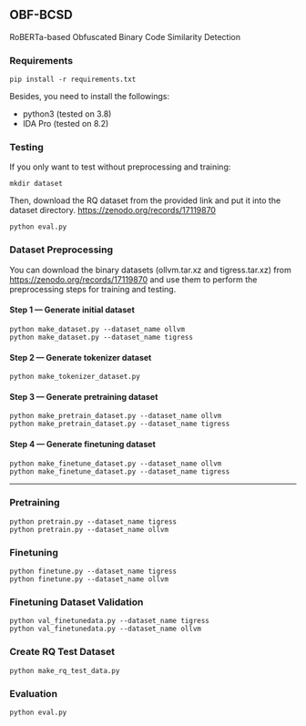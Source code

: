 ## OBF-BCSD

RoBERTa-based Obfuscated Binary Code Similarity Detection

### Requirements
```
pip install -r requirements.txt
```

Besides, you need to install the followings:
* python3 (tested on 3.8)
* IDA Pro (tested on 8.2)


### Testing
If you only want to test without preprocessing and training:
```
mkdir dataset
```

Then, download the RQ dataset from the provided link and put it into the dataset directory.
https://zenodo.org/records/17119870

```
python eval.py
```



### Dataset Preprocessing
You can download the binary datasets (ollvm.tar.xz and tigress.tar.xz) from https://zenodo.org/records/17119870 and use them to perform the preprocessing steps for training and testing.

#### Step 1 — Generate initial dataset
```
python make_dataset.py --dataset_name ollvm
python make_dataset.py --dataset_name tigress
```

#### Step 2 — Generate tokenizer dataset
```
python make_tokenizer_dataset.py
```

#### Step 3 — Generate pretraining dataset
```
python make_pretrain_dataset.py --dataset_name ollvm
python make_pretrain_dataset.py --dataset_name tigress
```

#### Step 4 — Generate finetuning dataset
```
python make_finetune_dataset.py --dataset_name ollvm
python make_finetune_dataset.py --dataset_name tigress
```

---
### Pretraining
```
python pretrain.py --dataset_name tigress
python pretrain.py --dataset_name ollvm
```

### Finetuning
```
python finetune.py --dataset_name tigress 
python finetune.py --dataset_name ollvm
```

### Finetuning Dataset Validation
```
python val_finetunedata.py --dataset_name tigress
python val_finetunedata.py --dataset_name ollvm
```

### Create RQ Test Dataset
```
python make_rq_test_data.py
```

### Evaluation
```
python eval.py
```

